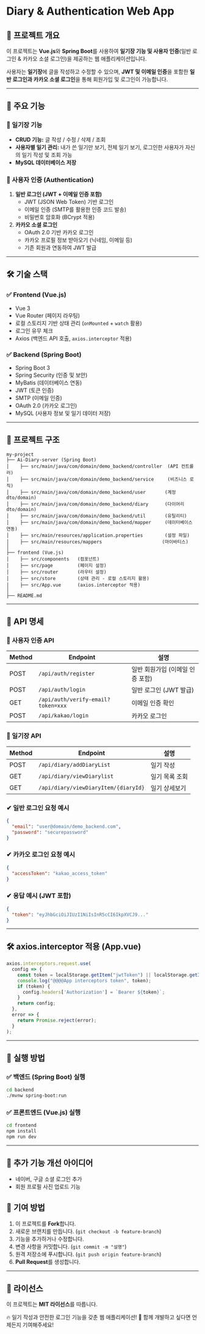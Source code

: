 # Diary & Authentication Web App

## 📌 프로젝트 개요
이 프로젝트는 **Vue.js**와 **Spring Boot**를 사용하여 **일기장 기능 및 사용자 인증**(일반 로그인 & 카카오 소셜 로그인)을 제공하는 웹 애플리케이션입니다.

사용자는 **일기장**에 글을 작성하고 수정할 수 있으며, **JWT 및 이메일 인증**을 포함한 **일반 로그인과 카카오 소셜 로그인**을 통해 회원가입 및 로그인이 가능합니다.

---

## 🚀 주요 기능
### 📒 일기장 기능
- **CRUD 기능:** 글 작성 / 수정 / 삭제 / 조회
- **사용자별 일기 관리:** 내가 쓴 일기만 보기, 전체 일기 보기, 로그인한 사용자가 자신의 일기 작성 및 조회 가능
- **MySQL 데이터베이스 저장**

### 🔐 사용자 인증 (Authentication)
1. **일반 로그인 (JWT + 이메일 인증 포함)**  
   - JWT (JSON Web Token) 기반 로그인  
   - 이메일 인증 (SMTP를 활용한 인증 코드 발송)  
   - 비밀번호 암호화 (BCrypt 적용)  
2. **카카오 소셜 로그인**  
   - OAuth 2.0 기반 카카오 로그인  
   - 카카오 프로필 정보 받아오기 (닉네임, 이메일 등)  
   - 기존 회원과 연동하여 JWT 발급  

---

## 🛠 기술 스택
### ✅ Frontend (Vue.js)
- Vue 3
- Vue Router (페이지 라우팅)
- 로컬 스토리지 기반 상태 관리 (`onMounted` + `watch` 활용)
- 로그인 유무 체크
- Axios (백엔드 API 호출, `axios.interceptor` 적용)

### ✅ Backend (Spring Boot)
- Spring Boot 3
- Spring Security (인증 및 보안)
- MyBatis (데이터베이스 연동)
- JWT (토큰 인증)
- SMTP (이메일 인증)
- OAuth 2.0 (카카오 로그인)
- MySQL (사용자 정보 및 일기 데이터 저장)

---

## 📂 프로젝트 구조
```
my-project
├── Ai-Diary-server (Spring Boot)
│    ├── src/main/java/com/domain/demo_backend/controller  (API 컨트롤러)
│    ├── src/main/java/com/domain/demo_backend/service     (비즈니스 로직)
│    ├── src/main/java/com/domain/demo_backend/user       (계정 dto/domain)
│    ├── src/main/java/com/domain/demo_backend/diary      (다이어리 dto/domain)
│    ├── src/main/java/com/domain/demo_backend/util       (유틸리티)
│    ├── src/main/java/com/domain/demo_backend/mapper     (데이터베이스 연동)
│    ├── src/main/resources/application.properties        (설정 파일)
│    ├── src/main/resources/mappers                      (마이바티스)
│
├── frontend (Vue.js)
│    ├── src/components   (컴포넌트)
│    ├── src/page         (페이지 설정)
│    ├── src/router       (라우터 설정)
│    ├── src/store        (상태 관리 - 로컬 스토리지 활용)
│    ├── src/App.vue      (axios.interceptor 적용)
│
├── README.md
```

---

## 📌 API 명세
### 🔑 사용자 인증 API
| Method | Endpoint | 설명 |
|--------|------------------------|--------------------------------|
| POST   | `/api/auth/register`   | 일반 회원가입 (이메일 인증 포함) |
| POST   | `/api/auth/login`      | 일반 로그인 (JWT 발급) |
| GET    | `/api/auth/verify-email?token=xxx` | 이메일 인증 확인 |
| POST   | `/api/kakao/login`     | 카카오 로그인 |

### 📝 일기장 API
| Method | Endpoint | 설명 |
|--------|----------------------------|------------------|
| POST   | `/api/diary/addDiaryList`  | 일기 작성 |
| GET    | `/api/diary/viewDiarylist` | 일기 목록 조회 |
| GET    | `/api/diary/viewDiaryItem/{diaryId}` | 일기 상세보기 |

### ✔ 일반 로그인 요청 예시
```json
{
  "email": "user@domain/demo_backend.com",
  "password": "securepassword"
}
```

### ✔ 카카오 로그인 요청 예시
```json
{
  "accessToken": "kakao_access_token"
}
```

### ✔ 응답 예시 (JWT 포함)
```json
{
  "token": "eyJhbGciOiJIUzI1NiIsInR5cCI6IkpXVCJ9..."
}
```

---

## 🛠 axios.interceptor 적용 (App.vue)
```javascript
axios.interceptors.request.use(
  config => {
    const token = localStorage.getItem("jwtToken") || localStorage.getItem("kakaoToken");
    console.log("@@@@App interceptors token", token);
    if (token) {
      config.headers['Authorization'] = `Bearer ${token}`;
    }
    return config;
  },
  error => {
    return Promise.reject(error);
  }
);
```

---

## 🚀 실행 방법
### ✅ 백엔드 (Spring Boot) 실행
```bash
cd backend
./mvnw spring-boot:run
```

### ✅ 프론트엔드 (Vue.js) 실행
```bash
cd frontend
npm install
npm run dev
```

---

## 🔧 추가 기능 개선 아이디어
- 네이버, 구글 소셜 로그인 추가
- 회원 프로필 사진 업로드 기능

## 🤝 기여 방법
1. 이 프로젝트를 **Fork**합니다.
2. 새로운 브랜치를 만듭니다. (`git checkout -b feature-branch`)
3. 기능을 추가하거나 수정합니다.
4. 변경 사항을 커밋합니다. (`git commit -m "설명"`)
5. 원격 저장소에 푸시합니다. (`git push origin feature-branch`)
6. **Pull Request**를 생성합니다.

---

## 📜 라이선스
이 프로젝트는 **MIT 라이선스**를 따릅니다.

🔥 일기 작성과 안전한 로그인 기능을 갖춘 웹 애플리케이션! 🙌 함께 개발하고 싶다면 언제든지 기여해주세요!

